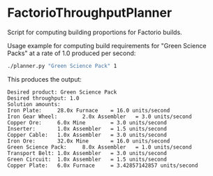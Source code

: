 # FactorioThroughputPlanner
Script for computing building proportions for Factorio builds.

Usage example for computing build requirements for "Green Science Packs" at a rate of 1.0 produced per second: 

```bash
./planner.py "Green Science Pack" 1
```
This produces the output:

```
Desired product: Green Science Pack
Desired throughput: 1.0
Solution amounts:
Iron Plate:     28.0x Furnace    = 16.0 units/second
Iron Gear Wheel:        2.0x Assembler   = 3.0 units/second
Copper Ore:     6.0x Mine        = 3.0 units/second
Inserter:       1.0x Assembler   = 1.5 units/second
Copper Cable:   1.0x Assembler   = 3.0 units/second
Iron Ore:       32.0x Mine       = 16.0 units/second
Green Science Pack:     8.0x Assembler   = 1.0 units/second
Transport Belt: 1.0x Assembler   = 3.0 units/second
Green Circuit:  1.0x Assembler   = 1.5 units/second
Copper Plate:   6.0x Furnace     = 3.42857142857 units/second
```
